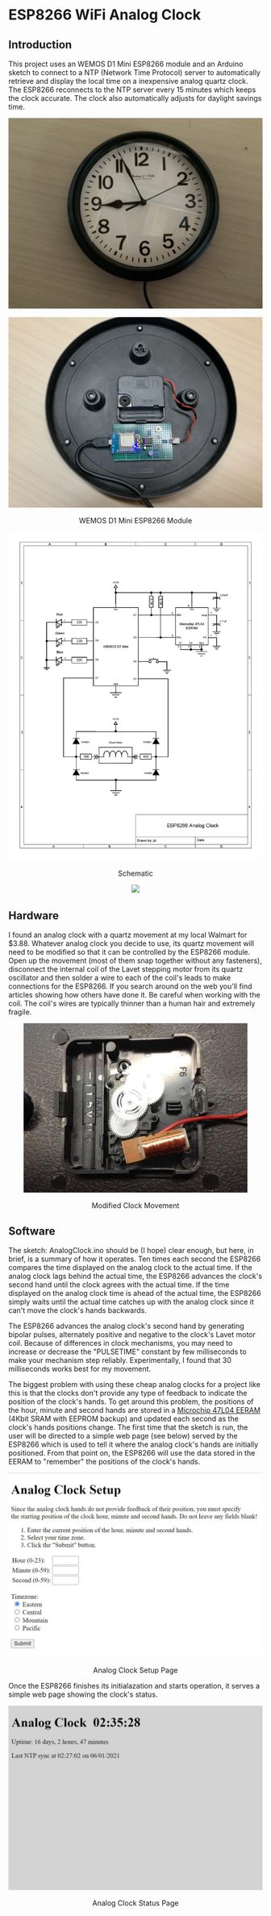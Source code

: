 # ESP8266 WiFi Analog Clock
## Introduction
This project uses an WEMOS D1 Mini ESP8266 module and an Arduino sketch to connect to a NTP (Network Time Protocol) server to automatically retrieve and display the local time on a inexpensive analog quartz clock. The ESP8266 reconnects to the NTP server every 15 minutes which keeps the clock accurate. The clock also automatically adjusts for daylight savings time.

<p align="center"><img src="/images/Clock-face.JPEG"/>
<p align="center"><img src="/images/Clock-back.JPEG"/>
<p align="center">WEMOS D1 Mini ESP8266 Module</p>
<p align="center"><img src="/images/Schematic.jpg"/>
<p align="center">Schematic</p>
<p align="center"><img src="/images/AnalogClock.gif"/>

## Hardware
I found an analog clock with a quartz movement at my local Walmart for $3.88. Whatever analog clock you decide to use, its quartz movement will need to be modified so that it can be controlled by the ESP8266 module. Open up the movement (most of them snap together without any fasteners), disconnect the internal coil of the Lavet stepping motor from its quartz oscillator and then solder a wire to each of the coil's leads to make connections for the ESP8266. If you search around on the web you'll find articles showing how others have done it. Be careful when working with the coil. The coil's wires are typically thinner than a human hair and extremely fragile.
<p align="center"><img src="/images/Clock%20Movement.jpeg"/>
<p align="center">Modified Clock Movement</p>

## Software
The sketch: AnalogClock.ino should be (I hope) clear enough, but here, in brief, is a summary of how it operates. Ten times each second the ESP8266 compares the time displayed on the analog clock to the actual time. If the analog clock lags behind the actual time, the ESP8266 advances the clock's second hand until the clock agrees with the actual time. If the time displayed on the analog clock time is ahead of the actual time, the ESP8266 simply waits until the actual time catches up with the analog clock since it can't move the clock's hands backwards. 

The ESP8266 advances the analog clock's second hand by generating bipolar pulses, alternately positive and negative to the clock's Lavet motor coil. Because of differences in clock mechanisms, you may need to increase or decrease the "PULSETIME" constant by few milliseconds to make your mechanism step reliably. Experimentally, I found that 30 milliseconds works best for my movement.

The biggest problem with using these cheap analog clocks for a project like this is that the clocks don't provide any type of feedback to indicate the position of the clock's hands.  To get around this problem, the positions of the hour, minute and second hands are stored in a [Microchip 47L04 EERAM](https://www.microchip.com/wwwproducts/en/47L04) (4Kbit SRAM with EEPROM backup) and updated each second as the clock's hands positions change. The first time that the sketch is run, the user will be directed to a simple web page (see below) served by the ESP8266 which is used to tell it where the analog clock's hands are initially positioned. From that point on, the ESP8266 will use the data stored in the EERAM to "remember" the positions of the clock's hands.
<p align="center"><img src="/images/AnalogClockSetup.jpg"/>
<p align="center">Analog Clock Setup Page</p>

Once the ESP8266 finishes its initialazation and starts operation, it serves a simple web page showing the clock's status.
<p align="center"><img src="/images/AnalogClockStatus.jpg"/>
<p align="center">Analog Clock Status Page</p>

